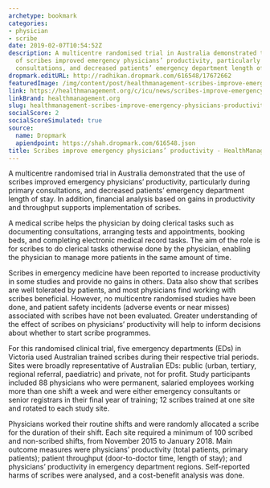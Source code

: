 ```yaml
---
archetype: bookmark
categories:
- physician
- scribe
date: 2019-02-07T10:54:52Z
description: A multicentre randomised trial in Australia demonstrated that the use
  of scribes improved emergency physicians’ productivity, particularly during primary
  consultations, and decreased patients’ emergency department length of stay.
dropmark.editURL: http://radhikan.dropmark.com/616548/17672662
featuredImage: /img/content/post/healthmanagement-scribes-improve-emergency-physicians-productivity-healthmanagement-org.jpg
link: https://healthmanagement.org/c/icu/news/scribes-improve-emergency-physicians-productivity
linkBrand: healthmanagement.org
slug: healthmanagement-scribes-improve-emergency-physicians-productivity-healthmanagement-org
socialScore: 2
socialScoreSimulated: true
source:
  name: Dropmark
  apiendpoint: https://shah.dropmark.com/616548.json
title: Scribes improve emergency physicians’ productivity - HealthManagement.org
---
```

A multicentre randomised trial in Australia demonstrated that the use of scribes improved emergency physicians’ productivity, particularly during primary consultations, and decreased patients’ emergency department length of stay. In addition, financial analysis based on gains in productivity and throughput supports implementation of scribes.

A medical scribe helps the physician by doing clerical tasks such as documenting consultations, arranging tests and appointments, booking beds, and completing electronic medical record tasks. The aim of the role is for scribes to do clerical tasks otherwise done by the physician, enabling the physician to manage more patients in the same amount of time.  

Scribes in emergency medicine have been reported to increase productivity in some studies and provide no gains in others. Data also show that scribes are well tolerated by patients, and most physicians find working with scribes beneficial. However, no multicentre randomised studies have been done, and patient safety incidents (adverse events or near misses) associated with scribes have not been evaluated. Greater understanding of the effect of scribes on physicians’ productivity will help to inform decisions about whether to start scribe programmes.

For this randomised clinical trial, five emergency departments (EDs) in Victoria used Australian trained scribes during their respective trial periods. Sites were broadly representative of Australian EDs: public (urban, tertiary, regional referral, paediatric) and private, not for profit. Study participants included 88 physicians who were permanent, salaried employees working more than one shift a week and were either emergency consultants or senior registrars in their final year of training; 12 scribes trained at one site and rotated to each study site.

Physicians worked their routine shifts and were randomly allocated a scribe for the duration of their shift. Each site required a minimum of 100 scribed and non-scribed shifts, from November 2015 to January 2018. Main outcome measures were physicians’ productivity (total patients, primary patients); patient throughput (door-to-doctor time, length of stay); and physicians’ productivity in emergency department regions. Self-reported harms of scribes were analysed, and a cost-benefit analysis was done.

